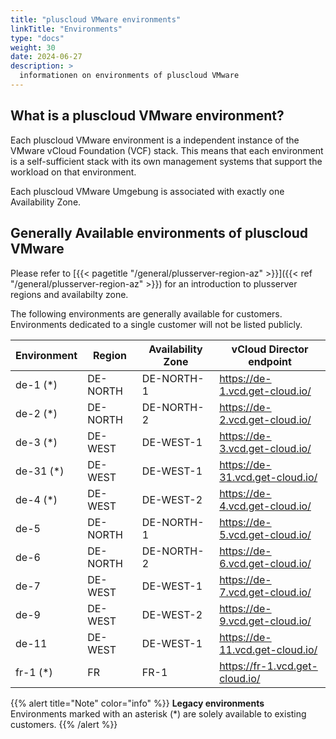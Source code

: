 ```yaml
---
title: "pluscloud VMware environments"
linkTitle: "Environments"
type: "docs"
weight: 30
date: 2024-06-27
description: >
  informationen on environments of pluscloud VMware
---
```


## What is a pluscloud VMware environment?

Each pluscloud VMware environment is a independent instance of the VMware vCloud Foundation (VCF) stack.
This means that each environment is a self-sufficient stack with its own management systems that support the workload on that environment.

Each pluscloud VMware Umgebung is associated with exactly one Availability Zone.

## Generally Available environments of pluscloud VMware

Please refer to [{{< pagetitle "/general/plusserver-region-az" >}}]({{< ref "/general/plusserver-region-az" >}}) for an introduction to plusserver regions and availabilty zone.

The following environments are generally available for customers.  
Environments dedicated to a single customer will not be listed publicly.

| Environment | Region | Availability Zone | vCloud Director endpoint              |
|-----------|----------|-------------------|---------------------------------------|
| de-1  (*) | DE-NORTH | DE-NORTH-1        | <https://de-1.vcd.get-cloud.io/>      |
| de-2  (*) | DE-NORTH | DE-NORTH-2        | <https://de-2.vcd.get-cloud.io/>      |
| de-3  (*) | DE-WEST  | DE-WEST-1         | <https://de-3.vcd.get-cloud.io/>      |
| de-31 (*) | DE-WEST  | DE-WEST-1         | <https://de-31.vcd.get-cloud.io/>     |
| de-4  (*) | DE-WEST  | DE-WEST-2         | <https://de-4.vcd.get-cloud.io/>      |
| de-5      | DE-NORTH | DE-NORTH-1        | <https://de-5.vcd.get-cloud.io/>      |
| de-6      | DE-NORTH | DE-NORTH-2        | <https://de-6.vcd.get-cloud.io/>      |
| de-7      | DE-WEST  | DE-WEST-1         | <https://de-7.vcd.get-cloud.io/>      |
| de-9      | DE-WEST  | DE-WEST-2         | <https://de-9.vcd.get-cloud.io/>      |
| de-11     | DE-WEST  | DE-WEST-1         | <https://de-11.vcd.get-cloud.io/>     |
| fr-1  (*) | FR       | FR-1              | <https://fr-1.vcd.get-cloud.io/>      |

{{% alert title="Note" color="info" %}}
**Legacy environments**  
Environments marked with an asterisk (*) are solely available to existing customers.
{{% /alert %}}
